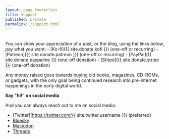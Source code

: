 ```yaml
---
layout: page_footerless
title: Support
published: private
permalink: /support.html
---
```


<br>
You can show your appreciation of a post, or the blog, using the links below, pay what you want:
- [Ko-fi]({{ site.donate.kofi }}) (one-off or recurring)
- [Patreon]({{ site.donate.patreon }}) (one-off or recurring)
- [PayPal]({{ site.donate.paypalme }}) (one-off donation)
- [Stripe]({{ site.donate.stripe }}) (one-off donation)

Any money raised goes towards buying old books, magazines, CD-ROMs, or gadgets, with the only goal being continued research into pre-internet happenings in the early digital world.

**Say "hi!" on social media**

And you can always reach out to me on social media:

- [Twitter](https://twitter.com/{{ site.twitter.username }}) (preferred)
- [Bluesky](https://bsky.app/profile/gingerbeardman.com)
- [Mastodon](https://mastodon.gamedev.place/@gingerbeardman)
- [Threads](https://www.threads.net/@mattsephton)
